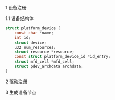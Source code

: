 1 设备注册

1.1 设备结构体

```c
struct platform_device {
    const char *name;
    int id;
    struct device;
    u32 num_resources;
    struct resource *resource;
    const struct platform_device_id *id_entry;
    struct mfd_cell *mfd_cell;
    struct pdev_archdata archdata;
}
```

2 驱动注册



3 生成设备节点

